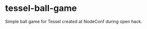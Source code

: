 tessel-ball-game
================

Simple ball game for Tessel created at NodeConf during open hack.

